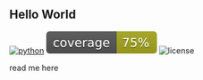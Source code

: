 ## Hello World

[![python](https://github.com/py4web/torapp/actions/workflows/python.yml/badge.svg)](https://github.com/py4web/torapp/actions/workflows/python.yml)
[![codecov](https://raw.githubusercontent.com/py4web/torapp/coverage-badge/coverage.svg)](https://raw.githubusercontent.com/py4web/torapp/coverage-badge/coverage.svg)
![license](https://img.shields.io/github/license/mashape/apistatus.svg)

read me here
